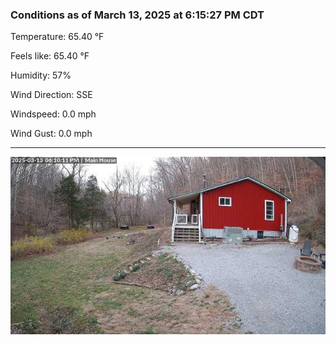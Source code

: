 ### Conditions as of March 13, 2025 at 6:15:27 PM CDT 

Temperature: 65.40 &deg;F

Feels like: 65.40 &deg;F

Humidity: 57%

Wind Direction: SSE

Windspeed: 0.0 mph

Wind Gust: 0.0 mph

---

<img src="./images/latest.jpeg"/>

